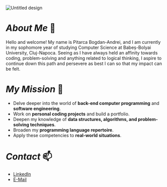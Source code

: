 ![Untitled design](https://github.com/user-attachments/assets/c2b180b6-4609-4ad3-bb06-d8aff9aefd39)



# ***About Me*** 🌱
Hello and welcome! My name is Pitarca Bogdan-Andrei, and I am currently in my sophomore year of studying Computer Science at Babeș-Bolyai University, Cluj-Napoca. Seeing as I have always held an affinity towards coding, problem-solving and anything related to logical thinking, I aspire to continue down this path and persevere as best I can so that my impact can be felt.

# ***My Mission*** 🔎
- Delve deeper into the world of **back-end computer programming** and **software engineering**.
- Work on **personal coding projects** and build a portfolio.
- Deepen my knowledge of **data structures, algorithms, and problem-solving techniques**.
- Broaden my **programming language repertoire**.
- Apply these competencies to **real-world situations**.

# ***Contact*** 📫
- [LinkedIn](www.linkedin.com/in/bogdan-andrei-pitarca-ba71a4350)
- [E-Mail](bogdanandreipitarca@outlook.com)

